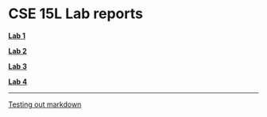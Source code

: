 # CSE 15L Lab reports

**[Lab 1](https://davidluzfontes.github.io/cse15l-lab-reports/lab1.html)**

**[Lab 2](https://davidluzfontes.github.io/cse15l-lab-reports/lab2.html)**

**[Lab 3](https://davidluzfontes.github.io/cse15l-lab-reports/lab3.html)**

**[Lab 4](https://davidluzfontes.github.io/cse15l-lab-reports/lab4.html)**


---
[Testing out markdown](https://davidluzfontes.github.io/cse15l-lab-reports/bindex.html)
